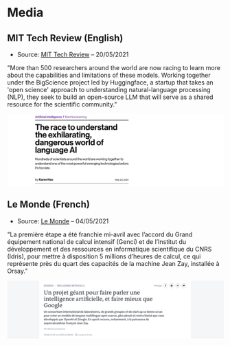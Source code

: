 # Media


## MIT Tech Review (English)
- Source: [MIT Tech Review](https://www.technologyreview.com/2021/05/20/1025135/ai-large-language-models-bigscience-project/) – 20/05/2021

"More than 500 researchers around the world are now racing to learn more about the capabilities and limitations of these models. Working together under the BigScience project led by Huggingface, a startup that takes an 'open science' approach to understanding natural-language processing (NLP), they seek to build an open-source LLM that will serve as a shared resource for the scientific community."

[<p align="center"><img src="https://github.com/bigscience-workshop/bigscience-workshop.github.io/blob/gh-pages/en/pages/uploads/images/press_mit_may.png" width="700"></p>](https://www.technologyreview.com/2021/05/20/1025135/ai-large-language-models-bigscience-project/)


## Le Monde (French)
- Source: [Le Monde](https://www.lemonde.fr/sciences/article/2021/05/04/un-projet-geant-pour-faire-parler-une-intelligence-artificielle-et-faire-mieux-que-google_6079004_1650684.html) – 04/05/2021

"La première étape a été franchie mi-avril avec l’accord du Grand équipement national de calcul intensif (Genci) et de l’Institut du développement et des ressources en informatique scientifique du CNRS (Idris), pour mettre à disposition 5 millions d’heures de calcul, ce qui représente près du quart des capacités de la machine Jean Zay, installée à Orsay."

[<p align="center"><img src="https://github.com/bigscience-workshop/bigscience-workshop.github.io/blob/gh-pages/en/pages/uploads/images/press_le_monde_may.png" width="800"></p>](https://www.lemonde.fr/sciences/article/2021/05/04/un-projet-geant-pour-faire-parler-une-intelligence-artificielle-et-faire-mieux-que-google_6079004_1650684.html)
